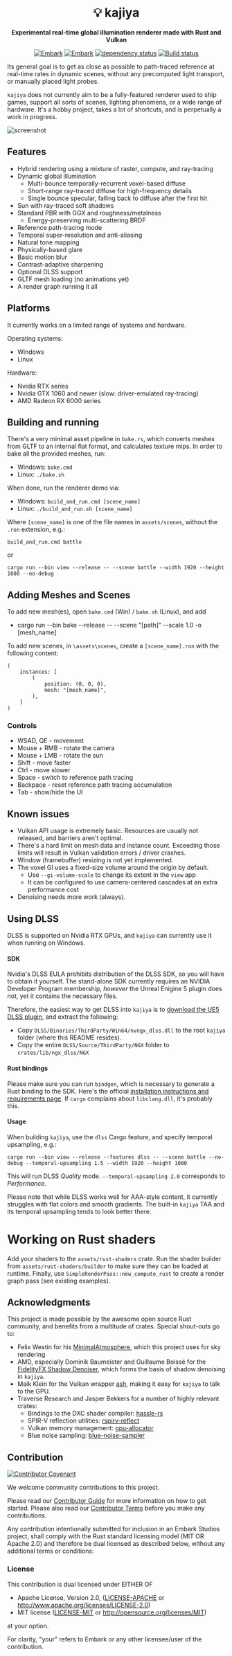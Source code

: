<!-- Allow this file to not have a first line heading -->
<!-- markdownlint-disable-file MD041 -->

<!-- inline html -->
<!-- markdownlint-disable-file MD033 -->

<div align="center">
   
# 💡 kajiya

<!--- FIXME: Write short catchy description/tagline of project --->
**Experimental real-time global illumination renderer made with Rust and Vulkan**

[![Embark](https://img.shields.io/badge/embark-open%20source-blueviolet.svg)](https://embark.dev)
[![Embark](https://img.shields.io/badge/discord-ark-%237289da.svg?logo=discord)](https://discord.gg/dAuKfZS)
[![dependency status](https://deps.rs/repo/github/EmbarkStudios/kajiya/status.svg)](https://deps.rs/repo/github/EmbarkStudios/kajiya)
[![Build status](https://github.com/EmbarkStudios/kajiya/workflows/CI/badge.svg)](https://github.com/EmbarkStudios/kajiya/actions)
</div>

Its general goal is to get as close as possible to path-traced reference at real-time rates in dynamic scenes, without any precomputed light transport, or manually placed light probes.

`kajiya` does not currently aim to be a fully-featured renderer used to ship games, support all sorts of scenes, lighting phenomena, or a wide range of hardware. It's a hobby project, takes a lot of shortcuts, and is perpetually a work in progress.

![screenshot](docs/screenshot.jpg)

## Features

* Hybrid rendering using a mixture of raster, compute, and ray-tracing
* Dynamic global illumination
    * Multi-bounce temporally-recurrent voxel-based diffuse
    * Short-range ray-traced diffuse for high-frequency details
    * Single bounce specular, falling back to diffuse after the first hit
* Sun with ray-traced soft shadows
* Standard PBR with GGX and roughness/metalness
    * Energy-preserving multi-scattering BRDF
* Reference path-tracing mode
* Temporal super-resolution and anti-aliasing
* Natural tone mapping
* Physically-based glare
* Basic motion blur
* Contrast-adaptive sharpening
* Optional DLSS support
* GLTF mesh loading (no animations yet)
* A render graph running it all

## Platforms

It currently works on a limited range of systems and hardware.

Operating systems:
* Windows
* Linux

Hardware:
* Nvidia RTX series
* Nvidia GTX 1060 and newer (slow: driver-emulated ray-tracing)
* AMD Radeon RX 6000 series

## Building and running

There's a very minimal asset pipeline in `bake.rs`, which converts meshes from GLTF to an internal flat format, and calculates texture mips. In order to bake all the provided meshes, run:

* Windows: `bake.cmd`
* Linux: `./bake.sh`

When done, run the renderer demo via:

* Windows: `build_and_run.cmd [scene_name]`
* Linux: `./build_and_run.sh [scene_name]`

Where `[scene_name]` is one of the file names in `assets/scenes`, without the `.ron` extension, e.g.:

```
build_and_run.cmd battle
```

or

```
cargo run --bin view --release -- --scene battle --width 1920 --height 1080 --no-debug
```

## Adding Meshes and Scenes

To add new mesh(es), open `bake.cmd` (Win) / `bake.sh` (Linux), and add

* cargo run --bin bake --release -- --scene "[path]" --scale 1.0 -o [mesh_name]

To add new scenes, in `\assets\scenes`, create a `[scene_name].ron` with the following content:

```
(
    instances: [
        (
            position: (0, 0, 0),
            mesh: "[mesh_name]",
        ),
    ]
)
```

### Controls

* WSAD, QE - movement
* Mouse + RMB - rotate the camera
* Mouse + LMB - rotate the sun
* Shift - move faster
* Ctrl - move slower
* Space - switch to reference path tracing
* Backpace - reset reference path tracing accumulation
* Tab - show/hide the UI

## Known issues

* Vulkan API usage is extremely basic. Resources are usually not released, and barriers aren't optimal.
* There's a hard limit on mesh data and instance count. Exceeding those limits will result in Vulkan validation errors / driver crashes.
* Window (framebuffer) resizing is not yet implemented.
* The voxel GI uses a fixed-size volume around the origin by default.
    * Use `--gi-volume-scale` to change its extent in the `view` app
    * It can be configured to use camera-centered cascades at an extra performance cost
* Denoising needs more work (always).

## Using DLSS

DLSS is supported on Nvidia RTX GPUs, and `kajiya` can currently use it when running on Windows.

#### SDK

Nvidia's DLSS EULA prohibits distribution of the DLSS SDK, so you will have to obtain it yourself. The stand-alone SDK currently requires an NVIDIA Developer Program membership, _however_ the Unreal Enigine 5 plugin does not, yet it contains the necessary files.

Therefore, the easiest way to get DLSS into `kajiya` is to [download the UE5 DLSS plugin](https://developer.nvidia.com/dlss-getting-started#ue-version), and extract the following:

* Copy `DLSS/Binaries/ThirdParty/Win64/nvngx_dlss.dll` to the root `kajiya` folder (where this README resides).
* Copy the entire `DLSS/Source/ThirdParty/NGX` folder to `crates/lib/ngx_dlss/NGX`

#### Rust bindings

Please make sure you can run `bindgen`, which is necessary to generate a Rust binding to the SDK. Here's the official [installation instructions and requirements page](https://rust-lang.github.io/rust-bindgen/requirements.html). If `cargo` complains about `libclang.dll`, it's probably this.

#### Usage

When building `kajiya`, use the `dlss` Cargo feature, and specify temporal upsampling, e.g.:

```
cargo run --bin view --release --features dlss -- --scene battle --no-debug --temporal-upsampling 1.5 --width 1920 --height 1080
```

This will run DLSS _Quality_ mode. `--temporal-upsampling 2.0` corresponds to _Performance_.

Please note that while DLSS works well for AAA-style content, it currently struggles with flat colors and smooth gradients. The built-in `kajiya` TAA and its temporal upsampling tends to look better there.

# Working on Rust shaders

Add your shaders to the `assets/rust-shaders` crate. Run the shader builder from `assets/rust-shaders/builder` to make sure they can be loaded at runtime. Finally, use `SimpleRenderPass::new_compute_rust` to create a render graph pass (see existing examples).

## Acknowledgments

This project is made possible by the awesome open source Rust community, and benefits from a multitude of crates. Special shout-outs go to:

* Felix Westin for his [MinimalAtmosphere](https://github.com/Fewes/MinimalAtmosphere), which this project uses for sky rendering
* AMD, especially Dominik Baumeister and Guillaume Boissé for the [FidelityFX Shadow Denoiser](https://gpuopen.com/fidelityfx-denoiser/), which forms the basis of shadow denoising in `kajiya`.
* Maik Klein for the Vulkan wrapper [ash](https://github.com/MaikKlein/ash), making it easy for `kajiya` to talk to the GPU.
* Traverse Research and Jasper Bekkers for a number of highly relevant crates:
  * Bindings to the DXC shader compiler: [hassle-rs](https://github.com/Traverse-Research/hassle-rs)
  * SPIR-V reflection utilities: [rspirv-reflect](https://github.com/Traverse-Research/rspirv-reflect)
  * Vulkan memory management: [gpu-allocator](https://github.com/Traverse-Research/gpu-allocator)
  * Blue noise sampling: [blue-noise-sampler](https://github.com/Jasper-Bekkers/blue-noise-sampler)

## Contribution

[![Contributor Covenant](https://img.shields.io/badge/contributor%20covenant-v1.4-ff69b4.svg)](../main/CODE_OF_CONDUCT.md)

We welcome community contributions to this project.

Please read our [Contributor Guide](CONTRIBUTING.md) for more information on how to get started.
Please also read our [Contributor Terms](CONTRIBUTING.md#contributor-terms) before you make any contributions.

Any contribution intentionally submitted for inclusion in an Embark Studios project, shall comply with the Rust standard licensing model (MIT OR Apache 2.0) and therefore be dual licensed as described below, without any additional terms or conditions:

### License

This contribution is dual licensed under EITHER OF

* Apache License, Version 2.0, ([LICENSE-APACHE](LICENSE-APACHE) or <http://www.apache.org/licenses/LICENSE-2.0>)
* MIT license ([LICENSE-MIT](LICENSE-MIT) or <http://opensource.org/licenses/MIT>)

at your option.

For clarity, "your" refers to Embark or any other licensee/user of the contribution.
